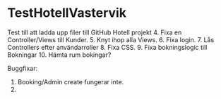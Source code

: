 # TestHotellVastervik

Test till att ladda upp filer till GitHub Hotell projekt
4. Fixa en Controller/Views till Kunder.
5. Knyt ihop alla Views.
6. Fixa login.
7. Lås Controllers efter användarroller
8. Fixa CSS.
9. Fixa bokningslogic till Bokningar
10. Hämta rum bokingar?

Buggfixar: 
1. Booking/Admin create fungerar inte.
2. 
